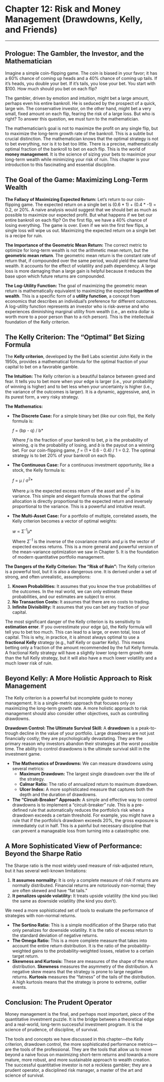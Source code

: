 # Chapter 12: Risk and Money Management (Drawdowns, Kelly, and Friends)

***

## Prologue: The Gambler, the Investor, and the Mathematician

Imagine a simple coin-flipping game. The coin is biased in your favor; it has a 60% chance of coming up heads and a 40% chance of coming up tails. If it’s heads, you double your bet. If it’s tails, you lose your bet. You start with $100. How much should you bet on each flip?

The gambler, driven by emotion and intuition, might bet a large amount, perhaps even his entire bankroll. He is seduced by the prospect of a quick, large win. The conservative investor, on the other hand, might bet a very small, fixed amount on each flip, fearing the risk of a large loss. But who is right? To answer this question, we must turn to the mathematician.

The mathematician’s goal is not to maximize the profit on any single flip, but to maximize the long-term growth rate of the bankroll. This is a subtle but crucial distinction. The mathematician knows that the optimal strategy is not to bet everything, nor is it to bet too little. There is a precise, mathematically optimal fraction of the bankroll to bet on each flip. This is the world of **money management**. It is the science of sizing your bets to maximize your long-term wealth while minimizing your risk of ruin. This chapter is your introduction to this fascinating and essential discipline.

## The Goal of the Game: Maximizing Long-Term Wealth

**The Fallacy of Maximizing Expected Return:**
Let’s return to our coin-flipping game. The expected return on a single bet is (0.6 * 1) + (0.4 * -1) = 0.2, or 20%. A naive analysis would suggest that we should bet as much as possible to maximize our expected profit. But what happens if we bet our entire bankroll on each flip? On the first flip, we have a 40% chance of losing everything. The game is over. Even if we win the first few flips, a single loss will wipe us out. Maximizing the expected return on a single bet is a recipe for ruin.

**The Importance of the Geometric Mean Return:**
The correct metric to optimize for long-term wealth is not the arithmetic mean return, but the **geometric mean return**. The geometric mean return is the constant rate of return that, if compounded over the same period, would yield the same final wealth. It accounts for the effect of volatility and path dependency. A large loss is more damaging than a large gain is helpful because it reduces the base upon which future returns are compounded.

**The Log-Utility Function:**
The goal of maximizing the geometric mean return is mathematically equivalent to maximizing the expected **logarithm of wealth**. This is a specific form of a **utility function**, a concept from economics that describes an individual’s preference for different outcomes. A log-utility function represents an investor who is risk-averse and who experiences diminishing marginal utility from wealth (i.e., an extra dollar is worth more to a poor person than to a rich person). This is the intellectual foundation of the Kelly criterion.

## The Kelly Criterion: The “Optimal” Bet Sizing Formula

The **Kelly criterion**, developed by the Bell Labs scientist John Kelly in the 1950s, provides a mathematical formula for the optimal fraction of your capital to bet on a favorable gamble.

**The Intuition:**
The Kelly criterion is a beautiful balance between greed and fear. It tells you to bet more when your edge is larger (i.e., your probability of winning is higher) and to bet less when your uncertainty is higher (i.e., the variance of the outcomes is larger). It is a dynamic, aggressive, and, in its purest form, a very risky strategy.

**The Mathematics:**
*   **The Discrete Case:** For a simple binary bet (like our coin flip), the Kelly formula is:

    *f* = (bp - q) / b*

    Where *f* is the fraction of your bankroll to bet, *p* is the probability of winning, *q* is the probability of losing, and *b* is the payout on a winning bet. For our coin-flipping game, *f* = (1 * 0.6 - 0.4) / 1 = 0.2. The optimal strategy is to bet 20% of your bankroll on each flip.
*   **The Continuous Case:** For a continuous investment opportunity, like a stock, the Kelly formula is:

    *f* = μ / σ<sup>2</sup>*

    Where *μ* is the expected excess return of the asset and *σ<sup>2</sup>* is its variance. This simple and elegant formula shows that the optimal allocation is directly proportional to the expected return and inversely proportional to the variance. This is a powerful and intuitive result.
*   **The Multi-Asset Case:** For a portfolio of multiple, correlated assets, the Kelly criterion becomes a vector of optimal weights:

    *w* ∝ Σ<sup>-1</sup>μ*

    Where *Σ<sup>-1</sup>* is the inverse of the covariance matrix and *μ* is the vector of expected excess returns. This is a more general and powerful version of the mean-variance optimization we saw in Chapter 5. It is the foundation of modern quantitative portfolio management.

**The Dangers of the Kelly Criterion: The “Risk of Ruin”:**
The Kelly criterion is a powerful tool, but it is also a dangerous one. It is derived under a set of strong, and often unrealistic, assumptions:
1.  **Known Probabilities:** It assumes that you know the true probabilities of the outcomes. In the real world, we can only estimate these probabilities, and our estimates are subject to error.
2.  **No Transaction Costs:** It assumes that there are no costs to trading.
3.  **Infinite Divisibility:** It assumes that you can bet any fraction of your capital.

The most significant danger of the Kelly criterion is its sensitivity to **estimation error**. If you overestimate your edge (*μ*), the Kelly formula will tell you to bet too much. This can lead to a large, or even total, loss of capital. This is why, in practice, it is almost always optimal to use a **fractional Kelly** strategy (e.g., half Kelly or quarter Kelly). This means betting only a fraction of the amount recommended by the full Kelly formula. A fractional Kelly strategy will have a slightly lower long-term growth rate than the full Kelly strategy, but it will also have a much lower volatility and a much lower risk of ruin.

## Beyond Kelly: A More Holistic Approach to Risk Management

The Kelly criterion is a powerful but incomplete guide to money management. It is a single-metric approach that focuses only on maximizing the long-term growth rate. A more holistic approach to risk management should also consider other objectives, such as controlling drawdowns.

**Drawdown Control: The Ultimate Survival Skill:**
A **drawdown** is a peak-to-trough decline in the value of your portfolio. Large drawdowns are not just financially costly; they are psychologically devastating. They are the primary reason why investors abandon their strategies at the worst possible time. The ability to control drawdowns is the ultimate survival skill in the investment game.
*   **The Mathematics of Drawdowns:** We can measure drawdowns using several metrics:
    *   **Maximum Drawdown:** The largest single drawdown over the life of the strategy.
    *   **Calmar Ratio:** The ratio of annualized return to maximum drawdown.
    *   **Ulcer Index:** A more sophisticated measure that captures both the depth and the duration of drawdowns.
*   **The “Circuit-Breaker” Approach:** A simple and effective way to control drawdowns is to implement a “circuit-breaker” rule. This is a pre-defined rule that automatically reduces the portfolio’s risk when a drawdown exceeds a certain threshold. For example, you might have a rule that if the portfolio’s drawdown exceeds 20%, the gross exposure is immediately cut in half. This is a painful but necessary discipline that can prevent a manageable loss from turning into a catastrophic one.

## A More Sophisticated View of Performance: Beyond the Sharpe Ratio

The Sharpe ratio is the most widely used measure of risk-adjusted return, but it has several well-known limitations:
1.  **It assumes normality:** It is only a complete measure of risk if returns are normally distributed. Financial returns are notoriously non-normal; they are often skewed and have “fat tails.”
2.  **It penalizes upside volatility:** It treats upside volatility (the kind you like) the same as downside volatility (the kind you don’t).

We need a more sophisticated set of tools to evaluate the performance of strategies with non-normal returns.
*   **The Sortino Ratio:** This is a simple modification of the Sharpe ratio that only penalizes for downside volatility. It is the ratio of excess return to the standard deviation of negative returns.
*   **The Omega Ratio:** This is a more complete measure that takes into account the entire return distribution. It is the ratio of the probability-weighted gains to the probability-weighted losses, relative to a certain target return.
*   **Skewness and Kurtosis:** These are measures of the shape of the return distribution. **Skewness** measures the asymmetry of the distribution. A negative skew means that the strategy is prone to large negative returns. **Kurtosis** measures the “fatness” of the tails of the distribution. A high kurtosis means that the strategy is prone to extreme, outlier events.

## Conclusion: The Prudent Operator

Money management is the final, and perhaps most important, piece of the quantitative investment puzzle. It is the bridge between a theoretical edge and a real-world, long-term successful investment program. It is the science of prudence, of discipline, of survival.

The tools and concepts we have discussed in this chapter—the Kelly criterion, drawdown control, the more sophisticated performance metrics—are the tools of the professional. They are the tools that allow us to move beyond a naive focus on maximizing short-term returns and towards a more mature, more robust, and more sustainable approach to wealth creation. The successful quantitative investor is not a reckless gambler; they are a prudent operator, a disciplined risk manager, a master of the art and science of survival.
